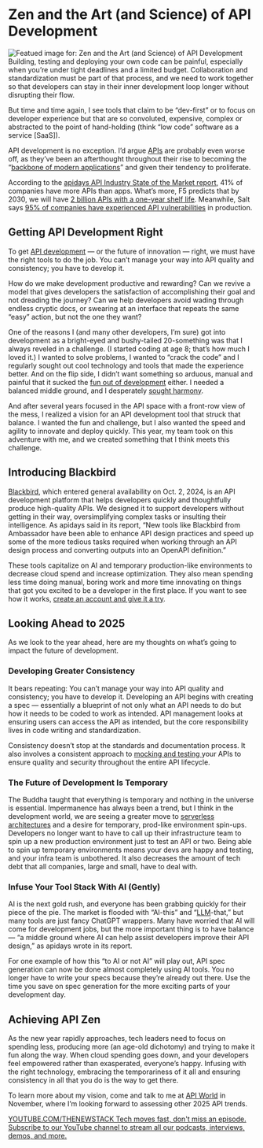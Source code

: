 # Zen and the Art (and Science) of API Development
![Featued image for: Zen and the Art (and Science) of API Development](https://cdn.thenewstack.io/media/2024/09/e8ad8fa8-zen-api-development-1024x576.jpg)
Building, testing and deploying your own code can be painful, especially when you’re under tight deadlines and a limited budget. Collaboration and standardization must be part of that process, and we need to work together so that developers can stay in their inner development loop longer without disrupting their flow.

But time and time again, I see tools that claim to be “dev-first” or to focus on developer experience but that are so convoluted, expensive, complex or abstracted to the point of hand-holding (think “low code” software as a service [SaaS]).

API development is no exception. I’d argue [APIs](https://thenewstack.io/api-management/) are probably even worse off, as they’ve been an afterthought throughout their rise to becoming the “[backbone of modern applications](https://dev.to/ismailco96/understanding-apis-the-backbone-of-modern-applications-2n0n)” and given their tendency to proliferate.

According to the [apidays API Industry State of the Market report,](https://www.apidays.global/industry-reports/) 41% of companies have more APIs than apps. What’s more, F5 predicts that by 2030, we will have [2 billion APIs with a one-year shelf life](https://www.f5.com/pdf/reports/f5-office-of-the-cto-report-continuous-api-sprawl.pdf). Meanwhile, Salt says [95% of companies have experienced API vulnerabilities](https://content.salt.security/state-api-report.html) in production.

## Getting API Development Right
To get [API development](https://roadmap.sh/api-design) — or the future of innovation — right, we must have the right tools to do the job. You can’t manage your way into API quality and consistency; you have to develop it.

How do we make development productive and rewarding? Can we revive a model that gives developers the satisfaction of accomplishing their goal and not dreading the journey? Can we help developers avoid wading through endless cryptic docs, or swearing at an interface that repeats the same “easy” action, but not the one they want?

One of the reasons I (and many other developers, I’m sure) got into development as a bright-eyed and bushy-tailed 20-something was that I always reveled in a challenge. (I started coding at age 8; that’s how much I loved it.) I wanted to solve problems, I wanted to “crack the code” and I regularly sought out cool technology and tools that made the experience better. And on the flip side, I didn’t want something so arduous, manual and painful that it sucked the [fun out of development](https://thenewstack.io/7-step-plan-to-make-development-fun/) either. I needed a balanced middle ground, and I desperately [sought harmony](https://www.forbes.com/councils/forbestechcouncil/2024/05/30/rethinking-api-management-should-you-unbundle-or-is-there-a-better-approach/).

And after several years focused in the API space with a front-row view of the mess, I realized a vision for an API development tool that struck that balance. I wanted the fun and challenge, but I also wanted the speed and agility to innovate and deploy quickly. This year, my team took on this adventure with me, and we created something that I think meets this challenge.

## Introducing Blackbird
[Blackbird](https://www.getambassador.io/products/blackbird/api-development), which entered general availability on Oct. 2, 2024, is an API development platform that helps developers quickly and thoughtfully produce high-quality APIs. We designed it to support developers without getting in their way, oversimplifying complex tasks or insulting their intelligence.
As apidays said in its report, “New tools like Blackbird from Ambassador have been able to enhance API design practices and speed up some of the more tedious tasks required when working through an API design process and converting outputs into an OpenAPI definition.”

These tools capitalize on AI and temporary production-like environments to decrease cloud spend and increase optimization. They also mean spending less time doing manual, boring work and more time innovating on things that got you excited to be a developer in the first place. If you want to see how it works, [create an account and give it a try](https://blackbird.a8r.io).

## Looking Ahead to 2025
As we look to the year ahead, here are my thoughts on what’s going to impact the future of development.

### Developing Greater Consistency
It bears repeating: You can’t manage your way into API quality and consistency; you have to develop it. Developing an API begins with creating a spec — essentially a blueprint of not only what an API needs to do but how it needs to be coded to work as intended. API management looks at ensuring users can access the API as intended, but the core responsibility lives in code writing and standardization.

Consistency doesn’t stop at the standards and documentation process. It also involves a consistent approach to [mocking and testing ](https://www.getambassador.io/blog/streamline-development-effective-api-mocking)your APIs to ensure quality and security throughout the entire API lifecycle.

### The Future of Development Is Temporary
The Buddha taught that everything is temporary and nothing in the universe is essential. Impermanence has always been a trend, but I think in the development world, we are seeing a greater move to [serverless architectures](https://www.getambassador.io/blog/enhancing-serverless-architecture-production-like-environments) and a desire for temporary, prod-like environment spin-ups. Developers no longer want to have to call up their infrastructure team to spin up a new production environment just to test an API or two. Being able to spin up temporary environments means your devs are happy and testing, and your infra team is unbothered. It also decreases the amount of tech debt that all companies, large and small, have to deal with.

### Infuse Your Tool Stack With AI (Gently)
AI is the next gold rush, and everyone has been grabbing quickly for their piece of the pie. The market is flooded with “AI-this” and “[LLM](https://thenewstack.io/llm/)-that,” but many tools are just fancy ChatGPT wrappers. Many have worried that AI will come for development jobs, but the more important thing is to have balance — “a middle ground where AI can help assist developers improve their API design,” as apidays wrote in its report.

For one example of how this “to AI or not AI” will play out, API spec generation can now be done almost completely using AI tools. You no longer have to write your specs because they’re already out there. Use the time you save on spec generation for the more exciting parts of your development day.

## Achieving API Zen
As the new year rapidly approaches, tech leaders need to focus on spending less, producing more (an age-old dichotomy) and trying to make it fun along the way. When cloud spending goes down, and your developers feel empowered rather than exasperated, everyone’s happy. Infusing with the right technology, embracing the temporariness of it all and ensuring consistency in all that you do is the way to get there.

To learn more about my vision, come and talk to me at [API World](https://www.getambassador.io/events/api-world-2024) in November, where I’m looking forward to assessing other 2025 API trends.

[
YOUTUBE.COM/THENEWSTACK
Tech moves fast, don't miss an episode. Subscribe to our YouTube
channel to stream all our podcasts, interviews, demos, and more.
](https://youtube.com/thenewstack?sub_confirmation=1)